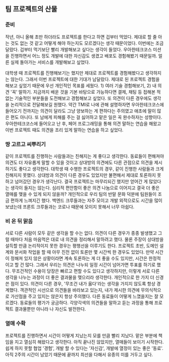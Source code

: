 ## 팀 프로젝트의 산물

### 준비
작년, 아니 올해 초만 하더라도 프로젝트를 한다고 하면 겁부터 먹었다. 제대로 할 줄 아는 것도 없는 것 같고 어떻게 해야 하는지도 모르겠다는 생각 때문이었다. 이번에는 조금 달랐다. 겁부터 먹기보단 빨리 개발해보고 싶다는 생각이 들었다. 우아한테크코스 미션을 진행하면서 어느 정도 개발에 대한 자신감도 생겼고 배포도 경험해봤기 때문일까. 얼른 실제 돌아가는 서비스를 개발해보고 싶었다. 

대학생 때 프로젝트를 진행해보기는 했지만 제대로 프로젝트를 경험해봤다고 생각하지는 않는다. 그래서 이번 프로젝트에 대한 기대가 남달랐다. 제대로 된 프로젝트 경험을 해보고 싶었기 때문에 우선 개인적인 목표를 세웠다. 1) 여러 기술 경험해보기, 2) 내 의견 '꼭' 말하기. 지금까지 배운 것을 기본 바탕으로 가능하다면 결제, 채팅 등 접해본 적 없는 기술적인 부분들을 도전해보고 경험해보고 싶었다. 또 의견이 다른 경우에도 생각을 논리적으로 전달해보길 원했다. 약간 TMI로 나에 관해 설명하자면 우아한테크코스에 들어오기 전까지는 의견이 달라도 그냥 양보하는 게 편하다는 주의였고 애초에 말이 많은 편도 아니다. 또 남에게 피해를 주는 걸 싫어하고 맡은 일은 꼭 완수하자는 성향이다. 우아한테크코스에 들어오고 난 후, 페어 프로그래밍을 통해 의견 말하는 연습을 해왔고 이번 프로젝트 때도 의견을 조리 있게 말하는 연습을 하고 싶었다.

### 땅 고르고 씨뿌리기
같이 프로젝트를 진행하는 사람들과는 친해지는 게 좋다고 생각한다. 동료들이 편해져야 의견도 더 자유롭게 말할 수 있을 것이고 상대방의 의견에도 다른 관점으로 의견을 제시하기도 좋다고 생각한다. 대학생 때 수행한 프로젝트의 경우, 같이 진행한 사람들과 크게 친해지지 못했다. 상대방과 의견이 다른 경우도 있었지만 불편해서 제대로 토론하지 못하고 넘어갔던 경우가 생각난다. 결국 프로젝트는 마무리되긴 했지만 얻어간 게 많았다는 생각이 들지는 않는다. 심리적 편안함이 좋은 의견 나눔으로 이어지고 결국 더 좋은 열매를 맺을 수 있게 되지 않을까? 개인적으로 우리 팀의 반말 문화 덕분에 팀원들이 조금 편하게 느껴지긴 했다. 백엔드 크루들과는 자주 모이고 개발 외적으로도 시간을 많이 보냈는데 프론트 크루들과는 코로나 때문에 모이지 못해서 너무 아쉽다.

### 비 온 뒤 맑음
서로 다른 사람이 모두 같은 생각을 할 수는 없다. 의견이 다른 경우가 종종 발생했고 그럴 때마다 처음 마음먹은 대로 내 의견을 정리해서 말하려고 했다. 물론 주장이 상대방을 설득할 만큼 논리적이지 못한 경우는 평행선을 이루기도 한다. 프로젝트 초반, 도메인 설계와 문서화 작업을 할 때 아무 진전 없이 토론만 몇 시간씩 한 경우도 있었다. 만약 시간이 정해져 있지 않은 상황이라면 계속 토론하는 게 더 좋을 수도 있지만, 시간은 한정적이고 할 건 많다. 그래서 우리는 의견은 나누되 일정 시간이 넘어가면 투표를 하기로 했다. 무조건적인 수용이 당장은 빠르고 편할 수도 있다고 생각하지만, 이렇게 서로 다른 생각을 나누는 과정이 더 좋은 결과물을 맺으리라 생각한다. 개인적으로 한 가지 더 신경 쓴 점이 있다. 의견이 다른 경우, '무조건 내가 옳다'라는 생각을 가지지 않도록 항상 경계했다. 객관적인 시선으로 의견들을 바라보고 있는지, 내가 제시한 의견에 무의식적으로 가산점을 주고 있지는 않은지 항상 주의했다. 다른 동료들이 어떻게 느꼈을지는 잘 모르겠다. 동료들의 평가가 궁금하다. 각양각색의 의견들을 말하고 듣는 과정을 통해 프로젝트 결과물뿐만 아니라 나 자신도 발전한다.

### 열매 수확
프로젝트를 진행하면서 시간이 어떻게 지났는지 모를 만큼 빨리 지났다. 맡은 부분에 책임을 지고 열심히 해왔다고 생각한다. 아직 끝나진 않았지만, 열매들이 보이기 시작한다. 쉽게 하지 못할 협업 '경험', 개발 할 수 있다는 '자신감', 개발에 열정이 있는 좋은 '동료'. 아직 2주의 시간이 남았기 때문에 끝까지 최선을 다해서 유종의 미를 거두고 싶다.
